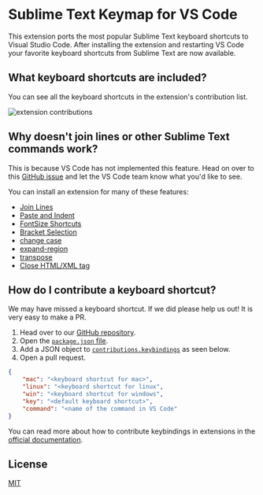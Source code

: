 # Sublime Text Keymap for VS Code

This extension ports the most popular Sublime Text keyboard shortcuts to Visual Studio Code. After installing the extension and restarting VS Code your favorite keyboard shortcuts from Sublime Text are now available. 

## What keyboard shortcuts are included?

You can see all the keyboard shortcuts in the extension's contribution list. 

![extension contributions](https://github.com/Microsoft/vscode-sublime-keybindings/blob/master/contributions_list.png?raw=true)

## Why doesn't join lines or other Sublime Text commands work? 

This is because VS Code has not implemented this feature. Head on over to this [GitHub issue](https://github.com/Microsoft/vscode/issues/3776) and let the VS Code team know what you'd like to see. 

You can install an extension for many of these features:

* [Join Lines](https://marketplace.visualstudio.com/items?itemName=wmaurer.join-lines)
* [Paste and Indent](https://marketplace.visualstudio.com/items?itemName=Rubymaniac.vscode-paste-and-indent)
* [FontSize Shortcuts](https://marketplace.visualstudio.com/items?itemName=peterjuras.fontsize-shortcuts)
* [Bracket Selection](https://marketplace.visualstudio.com/items?itemName=guosong.bracketselection)
* [change case](https://marketplace.visualstudio.com/items?itemName=wmaurer.change-case)
* [expand-region](https://marketplace.visualstudio.com/items?itemName=letrieu.expand-region)
* [transpose](https://marketplace.visualstudio.com/items?itemName=v4run.transpose)
* [Close HTML/XML tag](https://marketplace.visualstudio.com/items?itemName=Compulim.compulim-vscode-closetag)

## How do I contribute a keyboard shortcut?

We may have missed a keyboard shortcut. If we did please help us out! It is very easy to make a PR. 

1. Head over to our [GitHub repository](https://github.com/Microsoft/vscode-sublime-keybindings). 
2. Open the [`package.json` file](https://github.com/Microsoft/vscode-sublime-keybindings/blob/master/package.json). 
3. Add a JSON object to [`contributions.keybindings`](https://github.com/Microsoft/vscode-sublime-keybindings/blob/master/package.json#L25) as seen below. 
4. Open a pull request. 

```json
{
    "mac": "<keyboard shortcut for mac>",
    "linux": "<keyboard shortcut for linux",
    "win": "<keyboard shortcut for windows",
    "key": "<default keyboard shortcut>",
    "command": "<name of the command in VS Code"
}
```

You can read more about how to contribute keybindings in extensions in the [official documentation](http://code.visualstudio.com/docs/extensionAPI/extension-points#_contributeskeybindings). 



## License
[MIT](license.txt)
